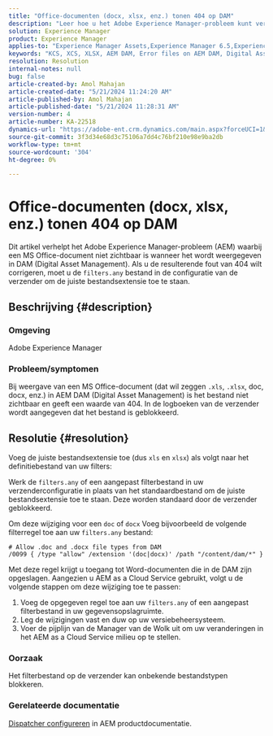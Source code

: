 ```yaml
---
title: "Office-documenten (docx, xlsx, enz.) tonen 404 op DAM"
description: "Leer hoe u het Adobe Experience Manager-probleem kunt verhelpen waarbij het bestand niet zichtbaar is in AEM DAM. Werk het bestand filters.any file in de configuratie van de verzender bij."
solution: Experience Manager
product: Experience Manager
applies-to: "Experience Manager Assets,Experience Manager 6.5,Experience Manager"
keywords: "KCS, XCS, XLSX, AEM DAM, Error files on AEM DAM, Digital Asset Management, doc, docx, office, 404 error"
resolution: Resolution
internal-notes: null
bug: false
article-created-by: Amol Mahajan
article-created-date: "5/21/2024 11:24:20 AM"
article-published-by: Amol Mahajan
article-published-date: "5/21/2024 11:28:31 AM"
version-number: 4
article-number: KA-22518
dynamics-url: "https://adobe-ent.crm.dynamics.com/main.aspx?forceUCI=1&pagetype=entityrecord&etn=knowledgearticle&id=cbb530a6-6417-ef11-9f8a-6045bd006c82"
source-git-commit: 3f3d34e68d3c75106a7dd4c76bf210e98e9ba2db
workflow-type: tm+mt
source-wordcount: '304'
ht-degree: 0%

---
```


# Office-documenten (docx, xlsx, enz.) tonen 404 op DAM


Dit artikel verhelpt het Adobe Experience Manager-probleem (AEM) waarbij een MS Office-document niet zichtbaar is wanneer het wordt weergegeven in DAM (Digital Asset Management). Als u de resulterende fout van 404 wilt corrigeren, moet u de `filters.any` bestand in de configuratie van de verzender om de juiste bestandsextensie toe te staan.

## Beschrijving {#description}


### Omgeving

Adobe Experience Manager

### Probleem/symptomen

Bij weergave van een MS Office-document (dat wil zeggen `.xls`, `.xlsx`, doc, docx, enz.) in AEM DAM (Digital Asset Management) is het bestand niet zichtbaar en geeft een waarde van 404. In de logboeken van de verzender wordt aangegeven dat het bestand is geblokkeerd.


## Resolutie {#resolution}


Voeg de juiste bestandsextensie toe (dus `xls` en `xlsx`) als volgt naar het definitiebestand van uw filters:

Werk de `filters.any` of een aangepast filterbestand in uw verzenderconfiguratie in plaats van het standaardbestand om de juiste bestandsextensie toe te staan. Deze worden standaard door de verzender geblokkeerd.

Om deze wijziging voor een `doc` of `docx` Voeg bijvoorbeeld de volgende filterregel toe aan uw `filters.any` bestand:


```
# Allow .doc and .docx file types from DAM
/0099 { /type "allow" /extension '(doc|docx)' /path "/content/dam/*" }
```


Met deze regel krijgt u toegang tot Word-documenten die in de DAM zijn opgeslagen. Aangezien u AEM as a Cloud Service gebruikt, volgt u de volgende stappen om deze wijziging toe te passen:

1. Voeg de opgegeven regel toe aan uw `filters.any` of een aangepast filterbestand in uw gegevensopslagruimte.
2. Leg de wijzigingen vast en duw op uw versiebeheersysteem.
3. Voer de pijplijn van de Manager van de Wolk uit om uw veranderingen in het AEM as a Cloud Service milieu op te stellen.


### Oorzaak

Het filterbestand op de verzender kan onbekende bestandstypen blokkeren.

### Gerelateerde documentatie

[Dispatcher configureren](https://experienceleague.adobe.com/docs/experience-manager-dispatcher/using/configuring/dispatcher-configuration.html?lang=en) in AEM productdocumentatie.
